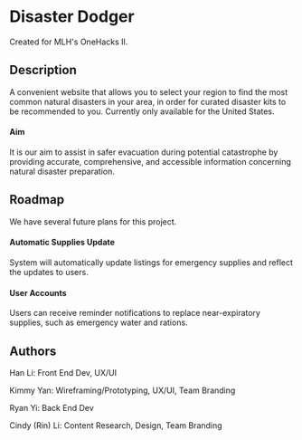 # Disaster Dodger

Created for MLH's OneHacks II.

## Description

A convenient website that allows you to select your region to find the most common natural disasters in your area, in order for curated disaster kits to be recommended to you. Currently only available for the United States.

#### Aim
It is our aim to assist in safer evacuation during potential catastrophe by providing accurate, comprehensive, and accessible information concerning natural disaster preparation.


## Roadmap

We have several future plans for this project.

#### Automatic Supplies Update

System will automatically update listings for emergency supplies and reflect the updates to users.

#### User Accounts

Users can receive reminder notifications to replace near-expiratory supplies, such as emergency water and rations.

## Authors
Han Li: Front End Dev, UX/UI

Kimmy Yan: Wireframing/Prototyping, UX/UI, Team Branding

Ryan Yi: Back End Dev

Cindy (Rin) Li: Content Research, Design, Team Branding

